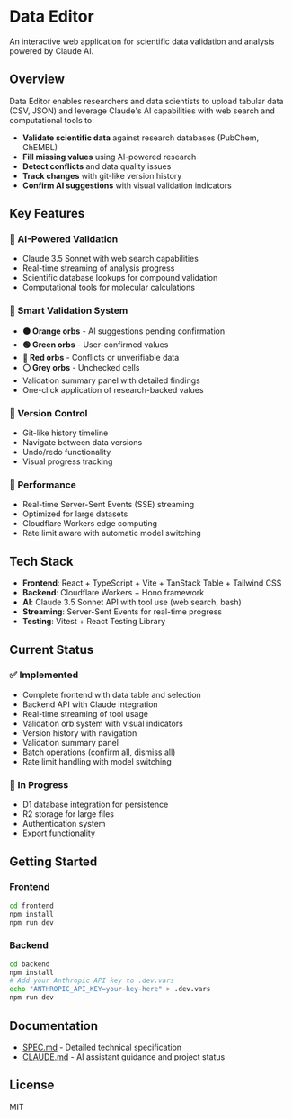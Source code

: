 # Data Editor

An interactive web application for scientific data validation and analysis powered by Claude AI.

## Overview

Data Editor enables researchers and data scientists to upload tabular data (CSV, JSON) and leverage Claude's AI capabilities with web search and computational tools to:

- **Validate scientific data** against research databases (PubChem, ChEMBL)
- **Fill missing values** using AI-powered research
- **Detect conflicts** and data quality issues
- **Track changes** with git-like version history
- **Confirm AI suggestions** with visual validation indicators

## Key Features

### 🔬 AI-Powered Validation
- Claude 3.5 Sonnet with web search capabilities
- Real-time streaming of analysis progress
- Scientific database lookups for compound validation
- Computational tools for molecular calculations

### 🎯 Smart Validation System
- **🟠 Orange orbs** - AI suggestions pending confirmation
- **🟢 Green orbs** - User-confirmed values
- **🔴 Red orbs** - Conflicts or unverifiable data
- **⚪ Grey orbs** - Unchecked cells
- Validation summary panel with detailed findings
- One-click application of research-backed values

### 📝 Version Control
- Git-like history timeline
- Navigate between data versions
- Undo/redo functionality
- Visual progress tracking

### 🚀 Performance
- Real-time Server-Sent Events (SSE) streaming
- Optimized for large datasets
- Cloudflare Workers edge computing
- Rate limit aware with automatic model switching

## Tech Stack

- **Frontend**: React + TypeScript + Vite + TanStack Table + Tailwind CSS
- **Backend**: Cloudflare Workers + Hono framework
- **AI**: Claude 3.5 Sonnet API with tool use (web search, bash)
- **Streaming**: Server-Sent Events for real-time progress
- **Testing**: Vitest + React Testing Library

## Current Status

### ✅ Implemented
- Complete frontend with data table and selection
- Backend API with Claude integration
- Real-time streaming of tool usage
- Validation orb system with visual indicators
- Version history with navigation
- Validation summary panel
- Batch operations (confirm all, dismiss all)
- Rate limit handling with model switching

### 🚧 In Progress
- D1 database integration for persistence
- R2 storage for large files
- Authentication system
- Export functionality

## Getting Started

### Frontend
```bash
cd frontend
npm install
npm run dev
```

### Backend
```bash
cd backend
npm install
# Add your Anthropic API key to .dev.vars
echo "ANTHROPIC_API_KEY=your-key-here" > .dev.vars
npm run dev
```

## Documentation

- [SPEC.md](SPEC.md) - Detailed technical specification
- [CLAUDE.md](CLAUDE.md) - AI assistant guidance and project status

## License

MIT